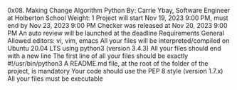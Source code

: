 0x08. Making Change
Algorithm
Python
 By: Carrie Ybay, Software Engineer at Holberton School
 Weight: 1
 Project will start Nov 19, 2023 9:00 PM, must end by Nov 23, 2023 9:00 PM
 Checker was released at Nov 20, 2023 9:00 PM
 An auto review will be launched at the deadline
Requirements
General
Allowed editors: vi, vim, emacs
All your files will be interpreted/compiled on Ubuntu 20.04 LTS using python3 (version 3.4.3)
All your files should end with a new line
The first line of all your files should be exactly #!/usr/bin/python3
A README.md file, at the root of the folder of the project, is mandatory
Your code should use the PEP 8 style (version 1.7.x)
All your files must be executable
